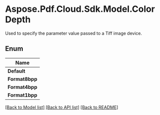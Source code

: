 # Aspose.Pdf.Cloud.Sdk.Model.ColorDepth
Used to specify the parameter value passed to a Tiff image device.

## Enum

| Name |
|------------|
|**Default**| 
|**Format8bpp**| 
|**Format4bpp**| 
|**Format1bpp**| 


[[Back to Model list]](../README.md#documentation-for-models) [[Back to API list]](../README.md#documentation-for-api-endpoints) [[Back to README]](../README.md)

